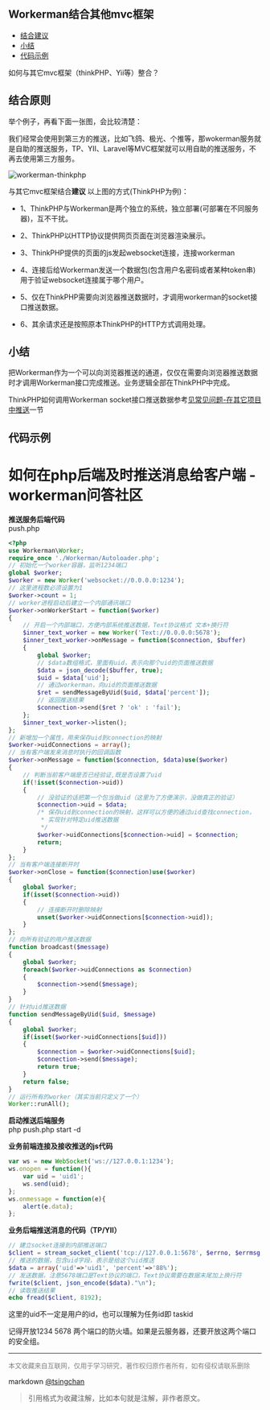 Workerman结合其他mvc框架
----
<!-- TOC -->

- [结合建议](#结合建议)
- [小结](#小结)
- [代码示例](#代码示例)

<!-- /TOC -->
如何与其它mvc框架（thinkPHP、Yii等）整合？

## 结合原则

举个例子，再看下面一张图，会比较清楚：

我们经常会使用到第三方的推送，比如飞鸽、极光、个推等，那wokerman服务就是自助的推送服务，TP、YII、Laravel等MVC框架就可以用自助的推送服务，不再去使用第三方服务。


![workerman-thinkphp](http://www.workerman.net/img/doc/workerman-work-with-thinkphp.png)

与其它mvc框架结合**建议** 以上图的方式(ThinkPHP为例)：

- 1、ThinkPHP与Workerman是两个独立的系统，独立部署(可部署在不同服务器)，互不干扰。

- 2、ThinkPHP以HTTP协议提供网页页面在浏览器渲染展示。

- 3、ThinkPHP提供的页面的js发起websocket连接，连接workerman

- 4、连接后给Workerman发送一个数据包(包含用户名密码或者某种token串)用于验证websocket连接属于哪个用户。

- 5、仅在ThinkPHP需要向浏览器推送数据时，才调用workerman的socket接口推送数据。

- 6、其余请求还是按照原本ThinkPHP的HTTP方式调用处理。

## 小结

把Workerman作为一个可以向浏览器推送的通道，仅仅在需要向浏览器推送数据时才调用Workerman接口完成推送。业务逻辑全部在ThinkPHP中完成。

ThinkPHP如何调用Workerman socket接口推送数据参考[见常见问题-在其它项目中推送](push-in-other-project.html)一节



## 代码示例

如何在php后端及时推送消息给客户端 - workerman问答社区
==================================

  
**推送服务后端代码**   
push.php

  
```php
<?php
use Workerman\Worker;
require_once './Workerman/Autoloader.php';
// 初始化一个worker容器，监听1234端口
global $worker;
$worker = new Worker('websocket://0.0.0.0:1234');
// 这里进程数必须设置为1
$worker->count = 1;
// worker进程启动后建立一个内部通讯端口
$worker->onWorkerStart = function($worker)
{
    // 开启一个内部端口，方便内部系统推送数据，Text协议格式 文本+换行符
    $inner_text_worker = new Worker('Text://0.0.0.0:5678');
    $inner_text_worker->onMessage = function($connection, $buffer)
    {
        global $worker;
        // $data数组格式，里面有uid，表示向那个uid的页面推送数据
        $data = json_decode($buffer, true);
        $uid = $data['uid'];
        // 通过workerman，向uid的页面推送数据
        $ret = sendMessageByUid($uid, $data['percent']);
        // 返回推送结果
        $connection->send($ret ? 'ok' : 'fail');
    };
    $inner_text_worker->listen();
};
// 新增加一个属性，用来保存uid到connection的映射
$worker->uidConnections = array();
// 当有客户端发来消息时执行的回调函数
$worker->onMessage = function($connection, $data)use($worker)
{
    // 判断当前客户端是否已经验证,既是否设置了uid
    if(!isset($connection->uid))
    {
        // 没验证的话把第一个包当做uid（这里为了方便演示，没做真正的验证）
        $connection->uid = $data;
        /* 保存uid到connection的映射，这样可以方便的通过uid查找connection，
         * 实现针对特定uid推送数据
         */
        $worker->uidConnections[$connection->uid] = $connection;
        return;
    }
};
// 当有客户端连接断开时
$worker->onClose = function($connection)use($worker)
{
    global $worker;
    if(isset($connection->uid))
    {
        // 连接断开时删除映射
        unset($worker->uidConnections[$connection->uid]);
    }
};
// 向所有验证的用户推送数据
function broadcast($message)
{
    global $worker;
    foreach($worker->uidConnections as $connection)
    {
        $connection->send($message);
    }
}
// 针对uid推送数据
function sendMessageByUid($uid, $message)
{
    global $worker;
    if(isset($worker->uidConnections[$uid]))
    {
        $connection = $worker->uidConnections[$uid];
        $connection->send($message);
        return true;
    }
    return false;
}
// 运行所有的worker（其实当前只定义了一个）
Worker::runAll();
```

  
**启动推送后端服务**   
php push.php start -d

  
**业务前端连接及接收推送的js代码**

  
```js
var ws = new WebSocket('ws://127.0.0.1:1234');
ws.onopen = function(){
    var uid = 'uid1';
    ws.send(uid);
};
ws.onmessage = function(e){
    alert(e.data);
};
```

  
**业务后端推送消息的代码（TP/YII）**

  
```php
// 建立socket连接到内部推送端口
$client = stream_socket_client('tcp://127.0.0.1:5678', $errno, $errmsg, 1);
// 推送的数据，包含uid字段，表示是给这个uid推送
$data = array('uid'=>'uid1', 'percent'=>'88%');
// 发送数据，注意5678端口是Text协议的端口，Text协议需要在数据末尾加上换行符
fwrite($client, json_encode($data)."\n");
// 读取推送结果
echo fread($client, 8192);
```

  
这里的uid不一定是用户的id，也可以理解为任务id即 taskid

  
记得开放1234 5678 两个端口的防火墙。如果是云服务器，还要开放这两个端口的安全组。

  

----
<font size=2 color='grey'>本文收藏来自互联网，仅用于学习研究，著作权归原作者所有，如有侵权请联系删除</font>

markdown [@tsingchan](https://github.com/tsingchan) 

> 引用格式为收藏注解，比如本句就是注解，非作者原文。
